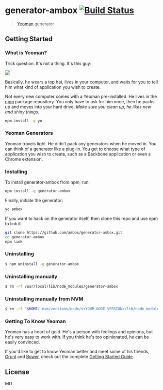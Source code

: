 # generator-ambox [![Build Status](https://secure.travis-ci.org/ambox/generator-ambox.png?branch=master)](https://travis-ci.org/ambox/generator-ambox)

> [Yeoman](http://yeoman.io) generator


## Getting Started

### What is Yeoman?

Trick question. It's not a thing. It's this guy:

![](http://i.imgur.com/JHaAlBJ.png)

Basically, he wears a top hat, lives in your computer, and waits for you to tell him what kind of application you wish to create.

Not every new computer comes with a Yeoman pre-installed. He lives in the [npm](https://npmjs.org) package repository. You only have to ask for him once, then he packs up and moves into your hard drive. *Make sure you clean up, he likes new and shiny things.*

```bash
npm install -g yo
```

### Yeoman Generators

Yeoman travels light. He didn't pack any generators when he moved in. You can think of a generator like a plug-in. You get to choose what type of application you wish to create, such as a Backbone application or even a Chrome extension.

### Installing

To install generator-ambox from npm, run:

```bash
npm install -g generator-ambox
```

Finally, initiate the generator:

```bash
yo ambox
```

If you want to hack on the generator itself, then clone this repo and use npm to link it.

```bash
git clone https://github.com/ambox/generator-ambox.git
cd generator-ambox
npm link
```

### Uninstalling

```bash
$ npm uninstall -g generator-ambox
```

### Uninstalling manually

```bash
$ rm -rf /usr/local/lib/node_modules/generator-ambox
```

### Uninstalling manually from NVM

```bash
$ rm -rf "$HOME/.nvm/versions/node/v<YOUR_NODE_VERSION>/lib/node_modules/generator-ambox"
```

### Getting To Know Yeoman

Yeoman has a heart of gold. He's a person with feelings and opinions, but he's very easy to work with. If you think he's too opinionated, he can be easily convinced.

If you'd like to get to know Yeoman better and meet some of his friends, [Grunt](http://gruntjs.com) and [Bower](http://bower.io), check out the complete [Getting Started Guide](https://github.com/yeoman/yeoman/wiki/Getting-Started).


## License

MIT

